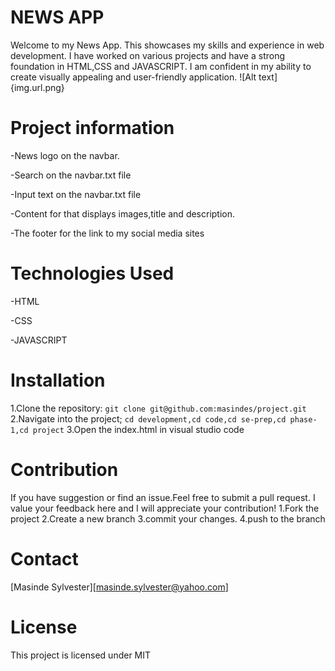 # **NEWS APP**
Welcome to my News App. This showcases my skills
and experience in web development. I have worked on various projects
and have a strong foundation in HTML,CSS and JAVASCRIPT. I am confident in my 
ability to create visually appealing and user-friendly application.
![Alt text]{img.url.png}

# **Project information**
-News logo on the navbar. 

-Search on the navbar.txt file

-Input text on the navbar.txt file

-Content for that displays images,title and description.

-The footer for the link to my social media sites

# **Technologies Used**
-HTML

-CSS

-JAVASCRIPT

# **Installation**
1.Clone the repository:
`git clone git@github.com:masindes/project.git`
2.Navigate into the project;
`cd development,cd code,cd se-prep,cd phase-1,cd project`
3.Open the index.html in visual studio code
# **Contribution**
If you have suggestion or find an issue.Feel free to submit a pull request.
I value your feedback here and I will appreciate your contribution!
1.Fork the project
2.Create a new branch
3.commit your changes.
4.push to the branch
# **Contact**
[Masinde  Sylvester][masinde.sylvester@yahoo.com]

# **License**
This project is licensed under MIT
